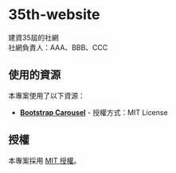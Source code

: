 # 35th-website
建資35屆的社網<br>
社網負責人：AAA、BBB、CCC

## 使用的資源

本專案使用了以下資源：

- [**Bootstrap Carousel**](https://getbootstrap.com/docs/5.3/examples/carousel/) - 授權方式：MIT License

## 授權

本專案採用 [MIT 授權](LICENSE)。
